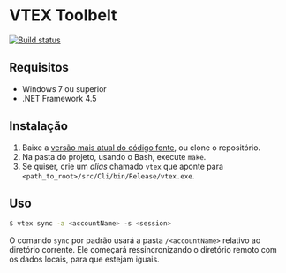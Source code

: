# VTEX Toolbelt

[![Build status](https://ci.appveyor.com/api/projects/status/yys7qdt4u3y3ybu1)](https://ci.appveyor.com/project/rdumont/toolbelt-dotnet)

## Requisitos

* Windows 7 ou superior
* .NET Framework 4.5

## Instalação

1. Baixe a [versão mais atual do código fonte](https://github.com/vtex/toolbelt-dotnet/archive/master.zip), ou clone o repositório.
2. Na pasta do projeto, usando o Bash, execute `make`.
3. Se quiser, crie um _alias_ chamado `vtex` que aponte para `<path_to_root>/src/Cli/bin/Release/vtex.exe`.

## Uso

```sh
$ vtex sync -a <accountName> -s <session>
```

O comando `sync` por padrão usará a pasta `/<accountName>` relativo ao diretório corrente. Ele começará ressincronizando o diretório remoto com os dados locais, para que estejam iguais.